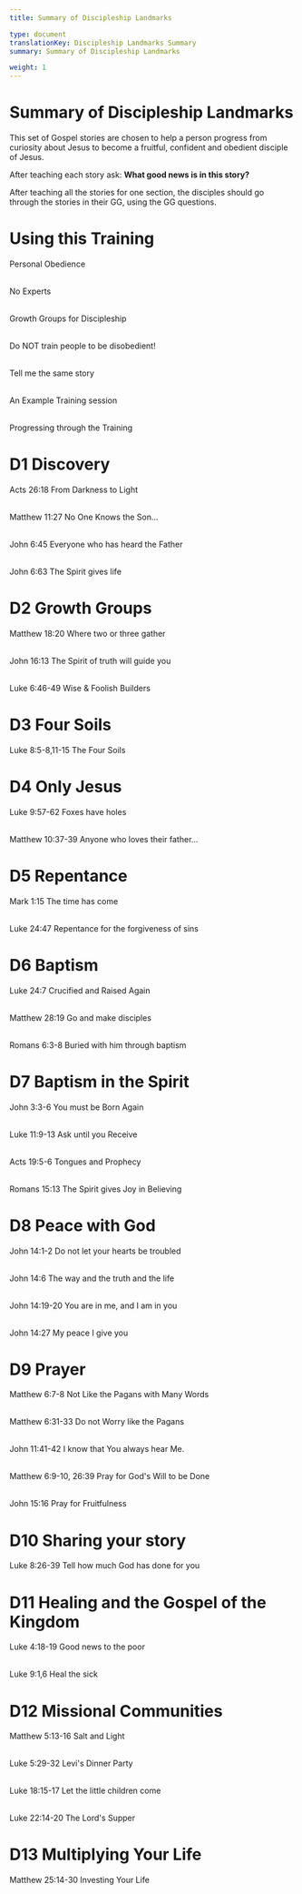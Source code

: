 ```yaml
---
title: Summary of Discipleship Landmarks

type: document
translationKey: Discipleship Landmarks Summary
summary: Summary of Discipleship Landmarks

weight: 1
---
```

# Summary of Discipleship Landmarks
This set of Gospel stories are chosen to help a person progress from curiosity about Jesus to become a fruitful, confident and obedient disciple of Jesus.

After teaching each story ask: **What good news is in this story?**

After teaching all the stories for one section, the disciples should go through the stories in their GG, using the GG questions.
# Using this Training

Personal Obedience

<br>No Experts

<br>Growth Groups for Discipleship

<br>Do NOT train people to be disobedient!

<br>Tell me the same story

<br>An Example Training session

<br>Progressing through the Training
# D1 Discovery

Acts 26:18 From Darkness to Light

<br>Matthew 11:27 No One Knows the Son...

<br>John 6:45 Everyone who has heard the Father

<br>John 6:63 The Spirit gives life
# D2 Growth Groups

Matthew 18:20 Where two or three gather

<br>John 16:13 The Spirit of truth will guide you

<br>Luke 6:46-49 Wise & Foolish Builders
# D3 Four Soils

Luke 8:5-8,11-15 The Four Soils
# D4 Only Jesus

Luke 9:57-62 Foxes have holes

<br>Matthew 10:37-39 Anyone who loves their father...
# D5 Repentance

Mark 1:15 The time has come

<br>Luke 24:47 Repentance for the forgiveness of sins
# D6 Baptism

Luke 24:7 Crucified and Raised Again

<br>Matthew 28:19 Go and make disciples

<br>Romans 6:3-8 Buried with him through baptism
# D7 Baptism in the Spirit

John 3:3-6 You must be Born Again

<br>Luke 11:9-13 Ask until you Receive

<br>Acts 19:5-6 Tongues and Prophecy

<br>Romans 15:13 The Spirit gives Joy in Believing
# D8 Peace with God

John 14:1-2 Do not let your hearts be troubled

<br>John 14:6 The way and the truth and the life

<br>John 14:19-20 You are in me, and I am in you

<br>John 14:27 My peace I give you
# D9 Prayer

Matthew 6:7-8 Not Like the Pagans with Many Words

<br>Matthew 6:31-33 Do not Worry like the Pagans

<br>John 11:41-42 I know that You always hear Me.

<br>Matthew 6:9-10, 26:39 Pray for God's Will to be Done

<br>John 15:16 Pray for Fruitfulness
# D10 Sharing your story

Luke 8:26-39 Tell how much God has done for you
# D11 Healing and the Gospel of the Kingdom

Luke 4:18-19 Good news to the poor

<br>Luke 9:1,6 Heal the sick
# D12 Missional Communities

Matthew 5:13-16 Salt and Light

<br>Luke 5:29-32 Levi's Dinner Party

<br>Luke 18:15-17 Let the little children come

<br>Luke 22:14-20 The Lord's Supper
# D13 Multiplying Your Life

Matthew 25:14-30 Investing Your Life
